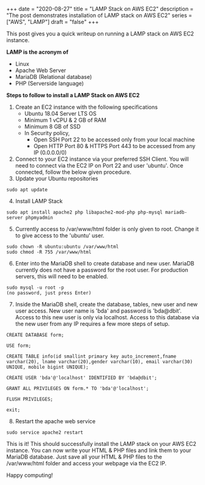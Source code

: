 +++
date = "2020-08-27"
title = "LAMP Stack on AWS EC2"
description = "The post demonstrates installation of LAMP stack on AWS EC2"
series = ["AWS", "LAMP"]
draft = "false"
+++

This post gives you a quick writeup on running a LAMP stack on AWS EC2 instance.

**LAMP is the acronym of**
- Linux
- Apache Web Server 
- MariaDB (Relational database)
- PHP (Serverside language)

**Steps to follow to install a LAMP Stack on AWS EC2**

1. Create an EC2 instance with the following specifications
    - Ubuntu 18.04 Server LTS OS
    - Minimum 1 vCPU & 2 GB of RAM
    - Minimum 8 GB of SSD
    - In Security policy,
      - Open SSH Port 22 to be accessed only from your local machine
      - Open HTTP Port 80 & HTTPS Port 443 to be accessed from any IP (0.0.0.0/0)
2. Connect to your EC2 instance via your preferred SSH Client. You will need to connect via the EC2 IP on Port 22 and user 'ubuntu'. Once connected, follow the below given procedure.
3. Update your Ubuntu repositories
```
sudo apt update
```
4. Install LAMP Stack
```
sudo apt install apache2 php libapache2-mod-php php-mysql mariadb-server phpmyadmin
```
5. Currently access to /var/www/html folder is only given to root. Change it to give access to the 'ubuntu' user.
```
sudo chown -R ubuntu:ubuntu /var/www/html
sudo chmod -R 755 /var/www/html 
```
6. Enter into the MariaDB shell to create database and new user. MariaDB currently does not  have a password for the root user. For production servers, this will need to be enabled.
```
sudo mysql -u root -p
(no password, just press Enter)
```

7. Inside the MariaDB shell, create the database, tables, new user and new user access. New user name is 'bda' and password is 'bda@dbit'. Access to  this new user is only via localhost. Access to this  database via the new user from any IP requires a few more steps of setup.
```
CREATE DATABASE form;

USE form;

CREATE TABLE info(id smallint primary key auto_increment,fname varchar(20), lname varchar(20),gender varchar(10), email varchar(30) UNIQUE, mobile bigint UNIQUE);

CREATE USER 'bda'@'localhost' IDENTIFIED BY 'bda@dbit';

GRANT ALL PRIVILEGES ON form.* TO 'bda'@'localhost';

FLUSH PRIVILEGES;

exit;
```
8. Restart the apache web service
```
sudo service apache2 restart
```

This is it! This should successfully install the LAMP stack on your AWS EC2 instance. You can now write your HTML & PHP files and link them to your MariaDB database. Just save all your HTML & PHP files to the /var/www/html folder and access your webpage via the EC2 IP. 

Happy computing!
 
